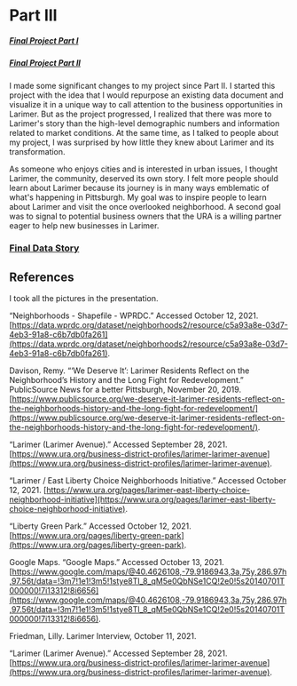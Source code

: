# Part III
##### [Final Project Part I](final_project_OscarMedina.md)
##### [Final Project Part II](final_project_PtII.md)
I made some significant changes to my project since Part II. I started this project with the idea that I would repurpose an existing data document and visualize it in a unique way to call attention to the business opportunities in Larimer. But as the project progressed, I realized that there was more to Larimer's story than the high-level demographic numbers and information related to market conditions. At the same time, as I talked to people about my project, I was surprised by how little they knew about Larimer and its transformation. 

As someone who enjoys cities and is interested in urban issues, I thought Larimer, the community, deserved its own story. I felt more people should learn about Larimer because its journey is in many ways emblematic of what's happening in Pittsburgh. My goal was to inspire people to learn about Larimer and visit the once overlooked neighborhood. A second goal was to signal to potential business owners that the URA is a willing partner eager to help new businesses in Larimer.

### [Final Data Story](https://arcg.is/1PSTSf0) 

## References 

I took all the pictures in the presentation. 

“Neighborhoods - Shapefile - WPRDC.” Accessed October 12, 2021. [https://data.wprdc.org/dataset/neighborhoods2/resource/c5a93a8e-03d7-4eb3-91a8-c6b7db0fa261](https://data.wprdc.org/dataset/neighborhoods2/resource/c5a93a8e-03d7-4eb3-91a8-c6b7db0fa261).

Davison, Remy. “‘We Deserve It’: Larimer Residents Reflect on the Neighborhood’s History and the Long Fight for Redevelopment.” PublicSource News for a better Pittsburgh, November 20, 2019. [https://www.publicsource.org/we-deserve-it-larimer-residents-reflect-on-the-neighborhoods-history-and-the-long-fight-for-redevelopment/](https://www.publicsource.org/we-deserve-it-larimer-residents-reflect-on-the-neighborhoods-history-and-the-long-fight-for-redevelopment/).

“Larimer (Larimer Avenue).” Accessed September 28, 2021. [https://www.ura.org/business-district-profiles/larimer-larimer-avenue](https://www.ura.org/business-district-profiles/larimer-larimer-avenue).

“Larimer / East Liberty Choice Neighborhoods Initiative.” Accessed October 12, 2021. [https://www.ura.org/pages/larimer-east-liberty-choice-neighborhood-initiative](https://www.ura.org/pages/larimer-east-liberty-choice-neighborhood-initiative).

“Liberty Green Park.” Accessed October 12, 2021. [https://www.ura.org/pages/liberty-green-park](https://www.ura.org/pages/liberty-green-park).

Google Maps. “Google Maps.” Accessed October 13, 2021. [https://www.google.com/maps/@40.4626108,-79.9186943,3a,75y,286.97h,97.56t/data=!3m7!1e1!3m5!1stye8Tl_8_qM5e0QbNSe1CQ!2e0!5s20140701T000000!7i13312!8i6656](https://www.google.com/maps/@40.4626108,-79.9186943,3a,75y,286.97h,97.56t/data=!3m7!1e1!3m5!1stye8Tl_8_qM5e0QbNSe1CQ!2e0!5s20140701T000000!7i13312!8i6656).

Friedman, Lilly. Larimer Interview, October 11, 2021.

“Larimer (Larimer Avenue).” Accessed September 28, 2021. [https://www.ura.org/business-district-profiles/larimer-larimer-avenue](https://www.ura.org/business-district-profiles/larimer-larimer-avenue).
